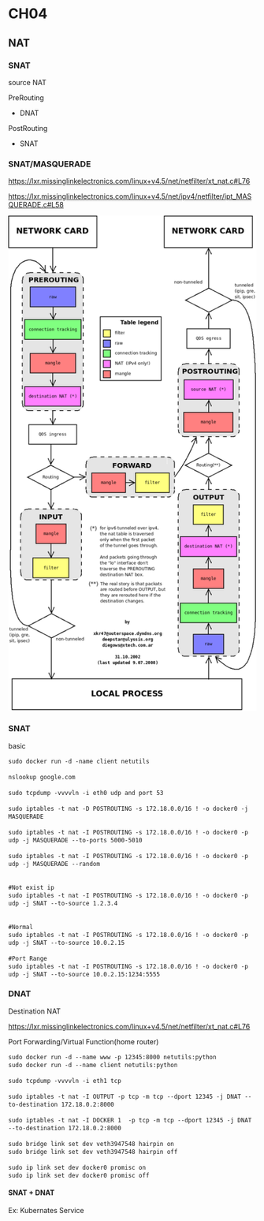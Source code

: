 # CH04
## NAT
### SNAT
source NAT

PreRouting
- DNAT

PostRouting
- SNAT

### SNAT/MASQUERADE
https://lxr.missinglinkelectronics.com/linux+v4.5/net/netfilter/xt_nat.c#L76

https://lxr.missinglinkelectronics.com/linux+v4.5/net/ipv4/netfilter/ipt_MASQUERADE.c#L58

<img src="https://github.com/cly1213/Linux_networking/blob/main/image/packet_flow.png"/>


### SNAT
basic
```
sudo docker run -d -name client netutils

nslookup google.com

sudo tcpdump -vvvvln -i eth0 udp and port 53

sudo iptables -t nat -D POSTROUTING -s 172.18.0.0/16 ! -o docker0 -j MASQUERADE

sudo iptables -t nat -I POSTROUTING -s 172.18.0.0/16 ! -o docker0 -p udp -j MASQUERADE --to-ports 5000-5010

sudo iptables -t nat -I POSTROUTING -s 172.18.0.0/16 ! -o docker0 -p udp -j MASQUERADE --random


#Not exist ip
sudo iptables -t nat -I POSTROUTING -s 172.18.0.0/16 ! -o docker0 -p udp -j SNAT --to-source 1.2.3.4


#Normal
sudo iptables -t nat -I POSTROUTING -s 172.18.0.0/16 ! -o docker0 -p udp -j SNAT --to-source 10.0.2.15

#Port Range
sudo iptables -t nat -I POSTROUTING -s 172.18.0.0/16 ! -o docker0 -p udp -j SNAT --to-source 10.0.2.15:1234:5555
```

### DNAT
Destination NAT

https://lxr.missinglinkelectronics.com/linux+v4.5/net/netfilter/xt_nat.c#L76

Port Forwarding/Virtual Function(home router)
```
sudo docker run -d --name www -p 12345:8000 netutils:python
sudo docker run -d --name client netutils:python

sudo tcpdump -vvvvln -i eth1 tcp

sudo iptables -t nat -I OUTPUT -p tcp -m tcp --dport 12345 -j DNAT --to-destination 172.18.0.2:8000

sudo iptables -t nat -I DOCKER 1  -p tcp -m tcp --dport 12345 -j DNAT --to-destination 172.18.0.2:8000

sudo bridge link set dev veth3947548 hairpin on
sudo bridge link set dev veth3947548 hairpin off

sudo ip link set dev docker0 promisc on
sudo ip link set dev docker0 promisc off
```

#### SNAT + DNAT
Ex: Kubernates Service




